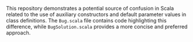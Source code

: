 This repository demonstrates a potential source of confusion in Scala related to the use of auxiliary constructors and default parameter values in class definitions.  The `Bug.scala` file contains code highlighting this difference, while `BugSolution.scala` provides a more concise and preferred approach.